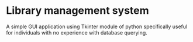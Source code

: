 # Library management system
A simple GUI application using Tkinter module of python specifically useful for individuals with no experience with database querying.
